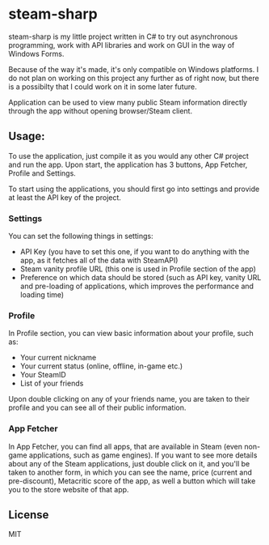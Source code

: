 # steam-sharp

steam-sharp is my little project written in C# to try out asynchronous programming, work with API libraries and work on GUI in the way of Windows Forms.

Because of the way it's made, it's only compatible on Windows platforms. I do not plan on working on this project any further as of right now, but there is a possibilty that I could work on it in some later future.

Application can be used to view many public Steam information directly through the app without opening browser/Steam client.

## Usage:

To use the application, just compile it as you would any other C# project and run the app.
Upon start, the application has 3 buttons, App Fetcher, Profile and Settings.

To start using the applications, you should first go into settings and provide at least the API key of the project.

### Settings
You can set the following things in settings:
  - API Key (you have to set this one, if you want to do anything with the app, as it fetches all of the data with SteamAPI)
  - Steam vanity profile URL (this one is used in Profile section of the app)
  - Preference on which data should be stored (such as API key, vanity URL and pre-loading of applications, which improves the performance and loading time)

### Profile
In Profile section, you can view basic information about your profile, such as:
  - Your current nickname
  - Your current status (online, offline, in-game etc.)
  - Your SteamID
  - List of your friends

Upon double clicking on any of your friends name, you are taken to their profile and you can see all of their public information.

### App Fetcher
In App Fetcher, you can find all apps, that are available in Steam (even non-game applications, such as game engines).
If you want to see more details about any of the Steam applications, just double click on it, and you'll be taken to another form, in which you can see the name, price (current and pre-discount), Metacritic score of the app, as well a button which will take you to the store website of that app.

License
--------
MIT
